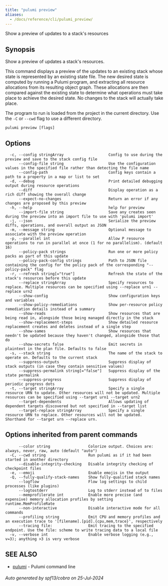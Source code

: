 ```yaml
---
title: "pulumi preview"
aliases:
  - /docs/reference/cli/pulumi_preview/
---
```




Show a preview of updates to a stack's resources

## Synopsis

Show a preview of updates a stack's resources.

This command displays a preview of the updates to an existing stack whose state is
represented by an existing state file. The new desired state is computed by running
a Pulumi program, and extracting all resource allocations from its resulting object graph.
These allocations are then compared against the existing state to determine what
operations must take place to achieve the desired state. No changes to the stack will
actually take place.

The program to run is loaded from the project in the current directory. Use the `-C` or
`--cwd` flag to use a different directory.

```
pulumi preview [flags]
```

## Options

```
  -c, --config stringArray                    Config to use during the preview and save to the stack config file
      --config-file string                    Use the configuration values in the specified file rather than detecting the file name
      --config-path                           Config keys contain a path to a property in a map or list to set
  -d, --debug                                 Print detailed debugging output during resource operations
      --diff                                  Display operation as a rich diff showing the overall change
      --expect-no-changes                     Return an error if any changes are proposed by this preview
  -h, --help                                  help for preview
      --import-file string                    Save any creates seen during the preview into an import file to use with 'pulumi import'
  -j, --json                                  Serialize the preview diffs, operations, and overall output as JSON
  -m, --message string                        Optional message to associate with the preview operation
  -p, --parallel int                          Allow P resource operations to run in parallel at once (1 for no parallelism). (default 16)
      --policy-pack strings                   Run one or more policy packs as part of this update
      --policy-pack-config strings            Path to JSON file containing the config for the policy pack of the corresponding "--policy-pack" flag
  -r, --refresh string[="true"]               Refresh the state of the stack's resources before this update
      --replace stringArray                   Specify resources to replace. Multiple resources can be specified using --replace urn1 --replace urn2
      --show-config                           Show configuration keys and variables
      --show-policy-remediations              Show per-resource policy remediation details instead of a summary
      --show-reads                            Show resources that are being read in, alongside those being managed directly in the stack
      --show-replacement-steps                Show detailed resource replacement creates and deletes instead of a single step
      --show-sames                            Show resources that needn't be updated because they haven't changed, alongside those that do
      --show-secrets false                    Emit secrets in plaintext in the plan file. Defaults to false
  -s, --stack string                          The name of the stack to operate on. Defaults to the current stack
      --suppress-outputs                      Suppress display of stack outputs (in case they contain sensitive values)
      --suppress-permalink string[="false"]   Suppress display of the state permalink
      --suppress-progress                     Suppress display of periodic progress dots
  -t, --target stringArray                    Specify a single resource URN to update. Other resources will not be updated. Multiple resources can be specified using --target urn1 --target urn2
      --target-dependents                     Allows updating of dependent targets discovered but not specified in --target list
      --target-replace stringArray            Specify a single resource URN to replace. Other resources will not be updated. Shorthand for --target urn --replace urn.
```

## Options inherited from parent commands

```
      --color string                 Colorize output. Choices are: always, never, raw, auto (default "auto")
  -C, --cwd string                   Run pulumi as if it had been started in another directory
      --disable-integrity-checking   Disable integrity checking of checkpoint files
  -e, --emoji                        Enable emojis in the output
  -Q, --fully-qualify-stack-names    Show fully-qualified stack names
      --logflow                      Flow log settings to child processes (like plugins)
      --logtostderr                  Log to stderr instead of to files
      --memprofilerate int           Enable more precise (and expensive) memory allocation profiles by setting runtime.MemProfileRate
      --non-interactive              Disable interactive mode for all commands
      --profiling string             Emit CPU and memory profiles and an execution trace to '[filename].[pid].{cpu,mem,trace}', respectively
      --tracing file:                Emit tracing to the specified endpoint. Use the file: scheme to write tracing data to a local file
  -v, --verbose int                  Enable verbose logging (e.g., v=3); anything >3 is very verbose
```

## SEE ALSO

* [pulumi](/docs/cli/commands/pulumi/)	 - Pulumi command line

###### Auto generated by spf13/cobra on 25-Jul-2024
